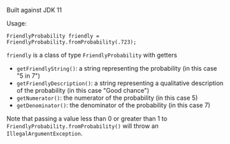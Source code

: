 Built against JDK 11

Usage:

    FriendlyProbability friendly = FriendlyProbability.fromProbability(.723);    

`friendly` is a class of type `FriendlyProbability` with getters
- `getFriendlyString()`: a string representing the probability (in this case "5 in 7")
- `getFriendlyDescription()`: a string representing a qualitative description of the probability (in this case "Good chance")
- `getNumerator()`: the numerator of the probability (in this case 5)
- `getDenominator()`: the denominator of the probability (in this case 7)

Note that passing a value less than 0 or greater than 1 to `FriendlyProbability.fromProbability()` will throw an `IllegalArgumentException`.
